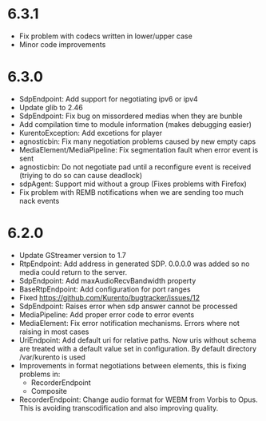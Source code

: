 6.3.1
=====

  * Fix problem with codecs written in lower/upper case
  * Minor code improvements

6.3.0
=====

  * SdpEndpoint: Add support for negotiating ipv6 or ipv4
  * Update glib to 2.46
  * SdpEndpoint: Fix bug on missordered medias when they are bunble
  * Add compilation time to module information (makes debugging easier)
  * KurentoException: Add excetions for player
  * agnosticbin: Fix many negotiation problems caused by new empty caps
  * MediaElement/MediaPipeline: Fix segmentation fault when error event is sent
  * agnosticbin: Do not negotiate pad until a reconfigure event is received
    (triying to do so can cause deadlock)
  * sdpAgent: Support mid without a group (Fixes problems with Firefox)
  * Fix problem with REMB notifications when we are sending too much nack events

6.2.0
=====

  * Update GStreamer version to 1.7
  * RtpEndpoint: Add address in generated SDP. 0.0.0.0 was added so no media
    could return to the server.
  * SdpEndpoint: Add maxAudioRecvBandwidth property
  * BaseRtpEndpoint: Add configuration for port ranges
  * Fixed https://github.com/Kurento/bugtracker/issues/12
  * SdpEndpoint: Raises error when sdp answer cannot be processed
  * MediaPipeline: Add proper error code to error events
  * MediaElement: Fix error notification mechanisms. Errors where not raising in
    most cases
  * UriEndpoint: Add default uri for relative paths. Now uris without schema are
    treated with a default value set in configuration. By default directory
    /var/kurento is used
  * Improvements in format negotiations between elements, this is fixing
    problems in:
    * RecorderEndpoint
    * Composite
  * RecorderEndpoint: Change audio format for WEBM from Vorbis to Opus. This is
    avoiding transcodification and also improving quality.
